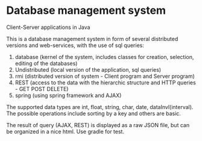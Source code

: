 # Database management system
Client-Server applications in Java

This is a database management system in form of several distributed versions and web-services, with the use of sql queries:

1. database (kernel of the system, includes classes for creation, selection, editing of the databases)
2. Undistributed (local version of the application, sql queries)
3. rmi (distributed version of system - Client program and Server program)
4. REST (access to the data with the hierarchic structure and HTTP queries - GET POST DELETE)
5. spring (using spring framework and AJAX)

The supported data types are int, float, string, char, date, dataInvl(interval).
The possible operations include sorting by a key and others are basic.

The result of query (AJAX, REST) is displayed as a raw JSON file, but can be organized in a nice html.
Use gradle for test.
